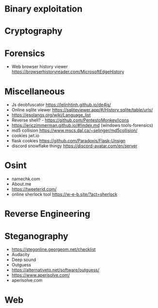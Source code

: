 # Binary exploitation
# Cryptography
# Forensics
  - Web browser history viewer https://browserhistoryreader.com/MicrosoftEdgeHistory
# Miscellaneous
  - Js deobfuscator https://lelinhtinh.github.io/de4js/
  - Online sqlite viewer https://sqliteviewer.app/#/History.sqlite/table/urls/
  - https://esolangs.org/wiki/Language_list
  - Reverse shell? - https://github.com/PentestoMonkey/icons
  - https://ericzimmerman.github.io/#!index.md (windows tools-forensics)
  - md5 collision https://www.mscs.dal.ca/~selinger/md5collision/
  - cookies jwt.io
  - flask cookies https://github.com/Paradoxis/Flask-Unsign
  - discord snowflake thingy https://discord-avatar.com/en/server
# Osint
  - namechk.com
  - About.me
  - https://tweeterid.com/
  - online sherlock tool https://w-e-b.site/?act=sherlock
# Reverse Engineering
# Steganography
  - https://stegonline.georgeom.net/checklist
  - Audacity
  - Deep sound
  - Outguess
  - https://alternativeto.net/software/outguess/
  - https://www.aperisolve.com/
  - aperisolve.com
# Web
